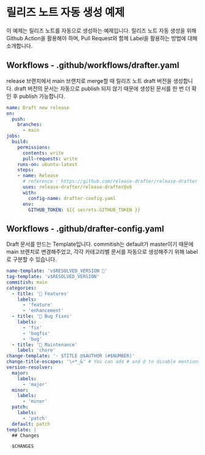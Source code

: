 # 릴리즈 노트 자동 생성 예제
이 예제는 릴리즈 노트를 자동으로 생성하는 예제입니다. 릴리즈 노트 자동 생성을 위해 Github Action을 활용해야 하며, Pull Request와 함께 Label을 활용하는 방법에 대해 소개합니다.


## Workflows - .github/workflows/drafter.yaml

release 브랜치에서 main 브랜치로 merge할 때 릴리즈 노트 draft 버전을 생성합니다. draft 버전의 문서는 자동으로 publish 되지 않기 때문에 생성된 문서를 한 번 더 확인 후 publish 가능합니다.


```yaml
name: Draft new release
on:
  push:
    branches:
      - main
jobs:
  build:
    permissions:
      contents: write
      pull-requests: write
    runs-on: ubuntu-latest
    steps:
    - name: Release
      # reference : https://github.com/release-drafter/release-drafter
      uses: release-drafter/release-drafter@v6
      with:
        config-name: drafter-config.yaml
      env:
        GITHUB_TOKEN: ${{ secrets.GITHUB_TOKEN }}
```


## Workflows - .github/drafter-config.yaml

Draft 문서를 만드는 Template입니다. commitish는 default가 master이기 때문에 main 브랜치로 변경해주었고, 각각 카테고리별 문서를 자동으로 생성해주기 위해 label로 구분할 수 있습니다.


```yaml
name-template: 'v$RESOLVED_VERSION 🌈'
tag-template: 'v$RESOLVED_VERSION'
commitish: main
categories:
  - title: '🚀 Features'
    labels:
      - 'feature'
      - 'enhancement'
  - title: '🐛 Bug Fixes'
    labels:
      - 'fix'
      - 'bugfix'
      - 'bug'
  - title: '🧰 Maintenance'
    label: 'chore'
change-template: '- $TITLE @$AUTHOR (#$NUMBER)'
change-title-escapes: '\<*_&' # You can add # and @ to disable mentions, and add ` to disable code blocks.
version-resolver:
  major:
    labels:
      - 'major'
  minor:
    labels:
      - 'minor'
  patch:
    labels:
      - 'patch'
  default: patch
template: |
  ## Changes

  $CHANGES
```
